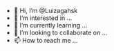 - 👋 Hi, I’m @Luizagahsk
- 👀 I’m interested in ...
- 🌱 I’m currently learning ...
- 💞️ I’m looking to collaborate on ...
- 📫 How to reach me ...

<!---
Luizagahsk/Luizagahsk is a ✨ special ✨ repository because its `README.md` (this file) appears on your GitHub profile.
You can click the Preview link to take a look at your changes.
--->

